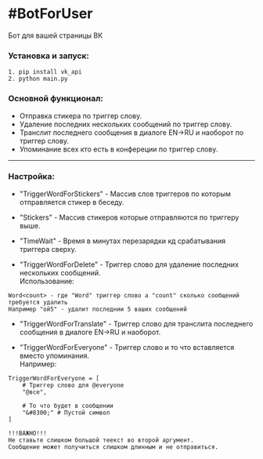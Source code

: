 #BotForUser
=
Бот для вашей страницы ВК
### Установка и запуск:
~~~~
1. pip install vk_api
2. python main.py
~~~~

### Основной функционал:

* Отправка стикера по триггер слову.
* Удаление последних нескольких сообщений по триггер слову.
* Транслит последнего сообщения в диалоге EN->RU и наоборот по триггер слову.
* Упоминание всех кто есть в конфереции по триггер слову.
---
### Настройка:
* "TriggerWordForStickers" - Массив слов триггеров по которым отправляется стикер в беседу.

* "Stickers" - Массив стикеров которые отправляются по триггеру выше.

* "TimeWait" - Время в минутах перезарядки кд срабатывания триггера сверху.

* "TriggerWordForDelete" - Триггер слово для удаление последних нескольких сообщений.<br>
Использование:<br>
~~~~
Word<count> - где "Word" триггер слово а "count" сколько сообщений требуется удалить
Например "ой5" - удалит последнии 5 ваших сообщений
~~~~

* "TriggerWordForTranslate" - Триггер слово для транслита последнего сообщения в диалоге EN->RU и наоборот.

* "TriggerWordForEveryone" - Триггер слово и то что вставляется вместо упоминания.<br>
Например:
~~~~
TriggerWordForEveryone = [
    # Триггер слово для @everyone
    "@все",

    # То что будет в сообщении
    "&#8300;" # Пустой символ
]

!!!ВАЖНО!!!
Не ставьте слишком большой теекст во второй аргумент.
Сообщение может получиться слишком длинным и не отправиться.
~~~~

